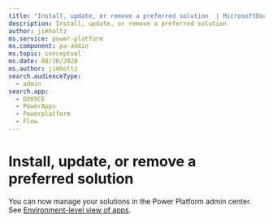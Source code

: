 ```yaml
---
title: "Install, update, or remove a preferred solution  | MicrosoftDocs"
description: Install, update, or remove a preferred solution
author: jimholtz
ms.service: power-platform
ms.component: pa-admin
ms.topic: conceptual
ms.date: 08/20/2020
ms.author: jimholtz
search.audienceType: 
  - admin
search.app:
  - D365CE
  - PowerApps
  - Powerplatform
  - Flow
---
```

# Install, update, or remove a preferred solution

You can now manage your solutions in the Power Platform admin center. See [Environment-level view of apps](manage-apps.md#environment-level-view-of-apps).

